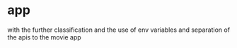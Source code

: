 # app
with the further classification and the use of env variables and separation of the apis to the movie app
